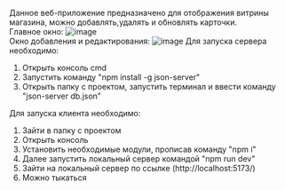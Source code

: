 Данное веб-приложение предназначено для отображения витрины магазина, можно добавлять,удалять и обновлять карточки. <br />
Главное окно:
![image](https://github.com/anaxelo/web/assets/101968098/4e10765e-80f8-4a56-8767-2c57f366881f)
<br />
Окно добавления и редактирования:
![image](https://github.com/anaxelo/web/assets/101968098/83feb90d-b7bd-4a20-a741-076f45c1ae27)
Для запуска сервера необходимо:
1) Открыть консоль cmd
2) Запустить команду "npm install -g json-server"
3) Открыть папку с проектом, запустить терминал и ввести команду "json-server db.json"

Для запуска клиента необходимо:
1) Зайти в папку с проектом 
2) Открыть консоль
3) Установить необходимые модули, прописав команду "npm i"
4) Далее запустить локальный сервер командой "npm run dev"
5) Зайти на локальный сервер по ссылке (http://localhost:5173/)
6) Можно тыкаться
